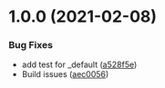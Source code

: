 # 1.0.0 (2021-02-08)


### Bug Fixes

* add test for _default ([a528f5e](https://github.com/cobraz/setup-variables/commit/a528f5ec8165772c937a782d43564c1e1cabb8e8))
* Build issues ([aec0056](https://github.com/cobraz/setup-variables/commit/aec0056e6565c2af111583f082212f50b256721f))
